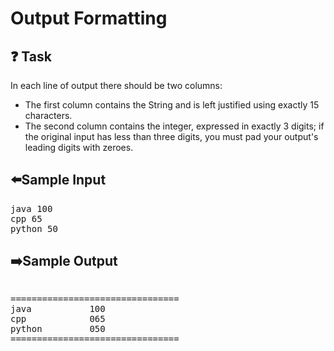 # Output Formatting
## ❓ Task
In each line of output there should be two columns:
- The first column contains the String and is left justified using exactly 15 characters.
- The second column contains the integer, expressed in exactly 3 digits; if the original input has less than three digits, you must pad your output's leading digits with zeroes.
## ⬅️Sample Input 
<pre>
java 100
cpp 65
python 50
</pre>

## ➡️Sample Output 
<pre>
<p>================================
java           100
cpp            065
python         050
================================
</pre>
